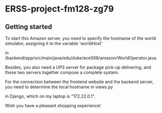 # ERSS-project-fm128-zg79



## Getting started

To start this Amazon server, you need to specify the hostname of the world simulator, assigning it to the variable 'worldHost' 

in /backend/app/src/main/java/edu/duke/ece568/amazon/WorldOperator.java.

Besides, you also need a UPS server for package pick-up delivering, and these two servers together compose a complete system.

For the connection between the frontend website and the backend server, you need to determine the local hostname in views.py

in Django, which on my laptop is "172.22.0.1".

Wish you have a pleasant shopping experience!

